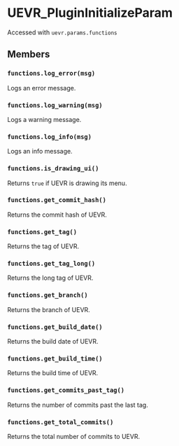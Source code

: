 # UEVR_PluginInitializeParam

Accessed with `uevr.params.functions`

## Members

### `functions.log_error(msg)`

Logs an error message.

### `functions.log_warning(msg)`

Logs a warning message.

### `functions.log_info(msg)`

Logs an info message.

### `functions.is_drawing_ui()`

Returns `true` if UEVR is drawing its menu.

### `functions.get_commit_hash()`

Returns the commit hash of UEVR.

### `functions.get_tag()`

Returns the tag of UEVR.

### `functions.get_tag_long()`

Returns the long tag of UEVR.

### `functions.get_branch()`

Returns the branch of UEVR.

### `functions.get_build_date()`

Returns the build date of UEVR.

### `functions.get_build_time()`

Returns the build time of UEVR.

### `functions.get_commits_past_tag()`

Returns the number of commits past the last tag.

### `functions.get_total_commits()`

Returns the total number of commits to UEVR.